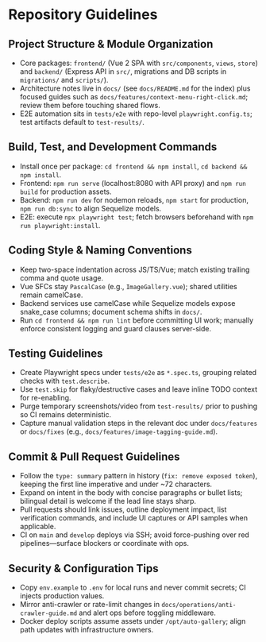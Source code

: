 # Repository Guidelines

## Project Structure & Module Organization
- Core packages: `frontend/` (Vue 2 SPA with `src/components`, `views`, `store`) and `backend/` (Express API in `src/`, migrations and DB scripts in `migrations/` and `scripts/`).
- Architecture notes live in `docs/` (see `docs/README.md` for the index) plus focused guides such as `docs/features/context-menu-right-click.md`; review them before touching shared flows.
- E2E automation sits in `tests/e2e` with repo-level `playwright.config.ts`; test artifacts default to `test-results/`.

## Build, Test, and Development Commands
- Install once per package: `cd frontend && npm install`, `cd backend && npm install`.
- Frontend: `npm run serve` (localhost:8080 with API proxy) and `npm run build` for production assets.
- Backend: `npm run dev` for nodemon reloads, `npm start` for production, `npm run db:sync` to align Sequelize models.
- E2E: execute `npx playwright test`; fetch browsers beforehand with `npm run playwright:install`.

## Coding Style & Naming Conventions
- Keep two-space indentation across JS/TS/Vue; match existing trailing comma and quote usage.
- Vue SFCs stay `PascalCase` (e.g., `ImageGallery.vue`); shared utilities remain camelCase.
- Backend services use camelCase while Sequelize models expose snake_case columns; document schema shifts in `docs/`.
- Run `cd frontend && npm run lint` before committing UI work; manually enforce consistent logging and guard clauses server-side.

## Testing Guidelines
- Create Playwright specs under `tests/e2e` as `*.spec.ts`, grouping related checks with `test.describe`.
- Use `test.skip` for flaky/destructive cases and leave inline TODO context for re-enabling.
- Purge temporary screenshots/video from `test-results/` prior to pushing so CI remains deterministic.
- Capture manual validation steps in the relevant doc under `docs/features` or `docs/fixes` (e.g., `docs/features/image-tagging-guide.md`).

## Commit & Pull Request Guidelines
- Follow the `type: summary` pattern in history (`fix: remove exposed token`), keeping the first line imperative and under ~72 characters.
- Expand on intent in the body with concise paragraphs or bullet lists; bilingual detail is welcome if the lead line stays sharp.
- Pull requests should link issues, outline deployment impact, list verification commands, and include UI captures or API samples when applicable.
- CI on `main` and `develop` deploys via SSH; avoid force-pushing over red pipelines—surface blockers or coordinate with ops.

## Security & Configuration Tips
- Copy `env.example` to `.env` for local runs and never commit secrets; CI injects production values.
- Mirror anti-crawler or rate-limit changes in `docs/operations/anti-crawler-guide.md` and alert ops before toggling middleware.
- Docker deploy scripts assume assets under `/opt/auto-gallery`; align path updates with infrastructure owners.

